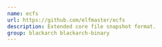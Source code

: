 ```yaml
---
name: ecfs
url: https://github.com/elfmaster/ecfs
description: Extended core file snapshot format.
group: blackarch blackarch-binary
---
```

